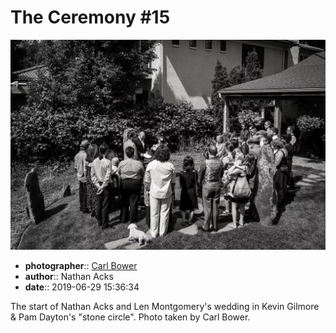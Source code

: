 # The Ceremony \#15

![The start of Nathan Acks and Len Montgomery's wedding](assets/2019-06-29-set-1-the-ceremony-15.webp)

* **photographer**:: [Carl Bower](https://carlbowerphotos.com)  
* **author**:: Nathan Acks  
* **date**:: 2019-06-29 15:36:34

The start of Nathan Acks and Len Montgomery's wedding in Kevin Gilmore & Pam Dayton's "stone circle". Photo taken by Carl Bower.
